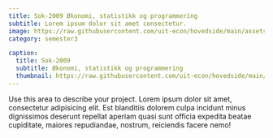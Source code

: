 ```yaml
---
title: Sok-2009 Økonomi, statistikk og programmering
subtitle: Lorem ipsum dolor sit amet consectetur.
image: https://raw.githubusercontent.com/uit-econ/hovedside/main/assets/img/stat.jpg
category: semester3

caption:
  title: Sok-2009
  subtitle: Økonomi, statistikk og programmering
  thumbnail: https://raw.githubusercontent.com/uit-econ/hovedside/main/assets/img/stat.jpg
---
```

Use this area to describe your project. Lorem ipsum dolor sit amet, consectetur adipisicing elit. Est blanditiis dolorem culpa incidunt minus dignissimos deserunt repellat aperiam quasi sunt officia expedita beatae cupiditate, maiores repudiandae, nostrum, reiciendis facere nemo!

